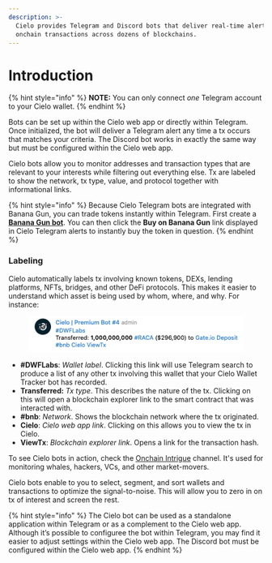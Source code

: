 ```yaml
---
description: >-
  Cielo provides Telegram and Discord bots that deliver real-time alerts for
  onchain transactions across dozens of blockchains.
---
```


# Introduction

{% hint style="info" %}
**NOTE:** You can only connect _one_ Telegram account to your Cielo wallet.
{% endhint %}

Bots can be set up within the Cielo web app or directly within Telegram. Once initialized, the bot will deliver a Telegram alert any time a tx occurs that matches your criteria. The Discord bot works in exactly the same way but must be configured within the Cielo web app.

Cielo bots allow you to monitor addresses and transaction types that are relevant to your interests while filtering out everything else. Tx are labeled to show the network, tx type, value, and protocol together with informational links.

{% hint style="info" %}
Because Cielo Telegram bots are integrated with Banana Gun, you can trade tokens instantly within Telegram. First create a [**Banana Gun bot**](https://t.me/BananaGunRegister_bot). You can then click the **Buy on Banana Gun** link displayed in Cielo Telegram alerts to instantly buy the token in question.
{% endhint %}

### Labeling

Cielo automatically labels tx involving known tokens, DEXs, lending platforms, NFTs, bridges, and other DeFi protocols. This makes it easier to understand which asset is being used by whom, where, and why. For instance:

<figure><img src="../.gitbook/assets/Screenshot 2024-03-03 at 14.19.07.png" alt=""><figcaption></figcaption></figure>

* **#DWFLabs**: _Wallet label_. Clicking this link will use Telegram search to produce a list of any other tx involving this wallet that your Cielo Wallet Tracker bot has recorded.
* **Transferred:** _Tx type_. This describes the nature of the tx. Clicking on this will open a blockchain explorer link to the smart contract that was interacted with.
* **#bnb**: _Network_. Shows the blockchain network where the tx originated.
* **Cielo**: _Cielo web app link_. Clicking on this allows you to view the tx in Cielo.
* **ViewTx**: _Blockchain explorer link_. Opens a link for the transaction hash.

To see Cielo bots in action, check the [Onchain Intrigue](https://t.me/CelsiusEVMTracker) channel. It's used for monitoring whales, hackers, VCs, and other market-movers.

Cielo bots enable to you to select, segment, and sort wallets and transactions to optimize the signal-to-noise. This will allow you to zero in on tx of interest and screen the rest.

{% hint style="info" %}
The Cielo bot can be used as a standalone application within Telegram or as a complement to the Cielo web app. Although it’s possible to configuree the bot within Telegram, you may find it easier to adjust settings within the Cielo web app. The Discord bot must be configured within the Cielo web app.
{% endhint %}

